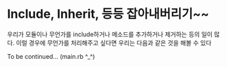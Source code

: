 # Include, Inherit, 등등 잡아내버리기~~

우리가 모듈이나 무언가를 include하거나 메소드를 추가하거나 제거하는 등의 일이 많다. 이럴 경우에 무언가를 처리해주고 싶다면 우리는 다음과 같은 것을 해볼 수 있다

To be continued... (main.rb ^_^)